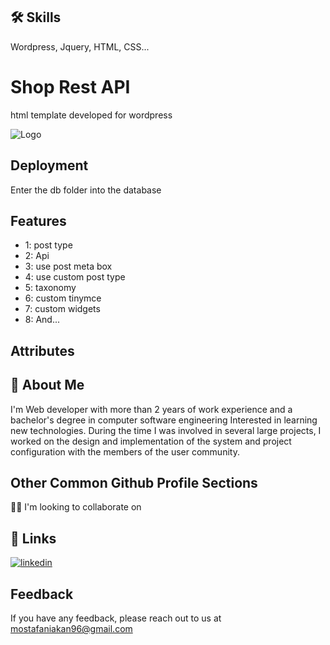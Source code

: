 
## 🛠 Skills
Wordpress, Jquery, HTML, CSS...


# Shop Rest API

html template developed for wordpress





![Logo](https://i.ibb.co/h9WBNkj/089cf4788607f0015c4f24b113f3fc19e63261723ee4f.png)


## Deployment

Enter the db folder into the database



## Features

- 1: post type         
- 2: Api 
- 3: use post meta box 
- 4: use custom post type 
- 5: taxonomy
- 6: custom tinymce
- 7: custom widgets
- 8: And...


## Attributes


## 🚀 About Me
I'm Web developer with more than 2 years of work experience and a bachelor's degree in computer software engineering
Interested in learning new technologies.
During the time I was involved in several large projects, I worked on the design and implementation of the system and project configuration with the members of the user community.


## Other Common Github Profile Sections

👯‍♀️ I'm looking to collaborate on



## 🔗 Links

[![linkedin](https://img.shields.io/badge/linkedin-0A66C2?style=for-the-badge&logo=linkedin&logoColor=white)](www.linkedin.com/in/mostafaniakan)



## Feedback

If you have any feedback, please reach out to us at mostafaniakan96@gmail.com

